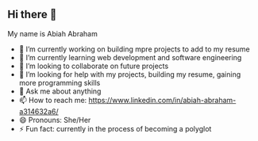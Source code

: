 ## Hi there 👋



My name is Abiah Abraham 
- 🔭 I’m currently working on building mpre projects to add to my resume
- 🌱 I’m currently learning web development and software engineering
- 👯 I’m looking to collaborate on future projects
- 🤔 I’m looking for help with my projects, building my resume, gaining more programming skills
- 💬 Ask me about anything
- 📫 How to reach me: https://www.linkedin.com/in/abiah-abraham-a314632a6/
- 😄 Pronouns: She/Her
- ⚡ Fun fact: currently in the process of becoming a polyglot
  
